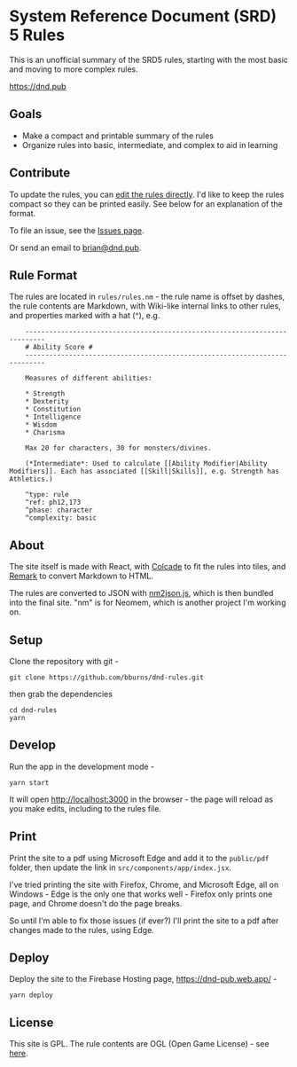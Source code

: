 # System Reference Document (SRD) 5 Rules

This is an unofficial summary of the SRD5 rules, starting with the most basic and moving to more complex rules. 

https://dnd.pub


## Goals

- Make a compact and printable summary of the rules
- Organize rules into basic, intermediate, and complex to aid in learning


## Contribute

To update the rules, you can <a href="https://github.com/bburns/dnd-rules/edit/master/rules/rules.nm">edit the rules directly</a>. I'd like to keep the rules compact so they can be printed easily. See below for an explanation of the format.

To file an issue, see the <a href="https://github.com/bburns/dnd-rules/issues">Issues page</a>.

Or send an email to <a href="mailto:brian@dnd.pub">brian@dnd.pub</a>.


## Rule Format

The rules are located in `rules/rules.nm` - the rule name is offset by dashes, the rule contents are Markdown, with Wiki-like internal links to other rules, and properties marked with a hat (^), e.g. 

        ---------------------------------------------------------------------------
        # Ability Score #
        ---------------------------------------------------------------------------

        Measures of different abilities: 

        * Strength
        * Dexterity
        * Constitution
        * Intelligence
        * Wisdom
        * Charisma

        Max 20 for characters, 30 for monsters/divines. 

        (*Intermediate*: Used to calculate [[Ability Modifier|Ability Modifiers]]. Each has associated [[Skill|Skills]], e.g. Strength has Athletics.)

        ^type: rule
        ^ref: ph12,173
        ^phase: character
        ^complexity: basic


## About

The site itself is made with React, with <a href="https://github.com/desandro/colcade">Colcade</a> to fit the rules into tiles, and <a href="https://github.com/remarkjs/remark">Remark</a> to convert Markdown to HTML. 

The rules are converted to JSON with <a href="https://github.com/bburns/dnd-rules/blob/master/scripts/nm2json.js">nm2json.js</a>, which is then bundled into the final site. "nm" is for Neomem, which is another project I'm working on. 


## Setup

Clone the repository with git - 

    git clone https://github.com/bburns/dnd-rules.git

then grab the dependencies

    cd dnd-rules
    yarn


## Develop

Run the app in the development mode - 

    yarn start

It will open [http://localhost:3000](http://localhost:3000) in the browser - the page will reload as you make edits, including to the rules file.


## Print

Print the site to a pdf using Microsoft Edge and add it to the `public/pdf` folder, then update the link in `src/components/app/index.jsx`.

I've tried printing the site with Firefox, Chrome, and Microsoft Edge, all on Windows - Edge is the only one that works well - Firefox only prints one page, and Chrome doesn't do the page breaks. 

So until I'm able to fix those issues (if ever?) I'll print the site to a pdf after changes made to the rules, using Edge. 


## Deploy

Deploy the site to the Firebase Hosting page, https://dnd-pub.web.app/ -

    yarn deploy


## License

This site is GPL. The rule contents are OGL (Open Game License) - see <a href="https://raw.githubusercontent.com/bburns/dnd-rules/master/OGL">here</a>.
